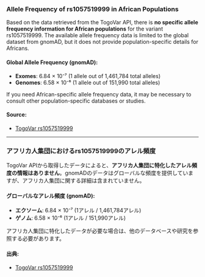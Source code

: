 ### Allele Frequency of rs1057519999 in African Populations

Based on the data retrieved from the TogoVar API, there is **no specific allele frequency information for African populations** for the variant rs1057519999. The available allele frequency data is limited to the global dataset from gnomAD, but it does not provide population-specific details for Africans.

#### Global Allele Frequency (gnomAD):
- **Exomes**: 6.84 × 10⁻⁷ (1 allele out of 1,461,784 total alleles)
- **Genomes**: 6.58 × 10⁻⁶ (1 allele out of 151,990 total alleles)

If you need African-specific allele frequency data, it may be necessary to consult other population-specific databases or studies.

#### Source:
- [TogoVar rs1057519999](https://togovar.org)

---

### アフリカ人集団におけるrs1057519999のアレル頻度

TogoVar APIから取得したデータによると、**アフリカ人集団に特化したアレル頻度の情報はありません**。gnomADのデータはグローバルな頻度を提供していますが、アフリカ人集団に関する詳細は含まれていません。

#### グローバルなアレル頻度 (gnomAD):
- **エクソーム**: 6.84 × 10⁻⁷ (1アレル / 1,461,784アレル)
- **ゲノム**: 6.58 × 10⁻⁶ (1アレル / 151,990アレル)

アフリカ人集団に特化したデータが必要な場合は、他のデータベースや研究を参照する必要があります。

#### 出典:
- [TogoVar rs1057519999](https://togovar.org)